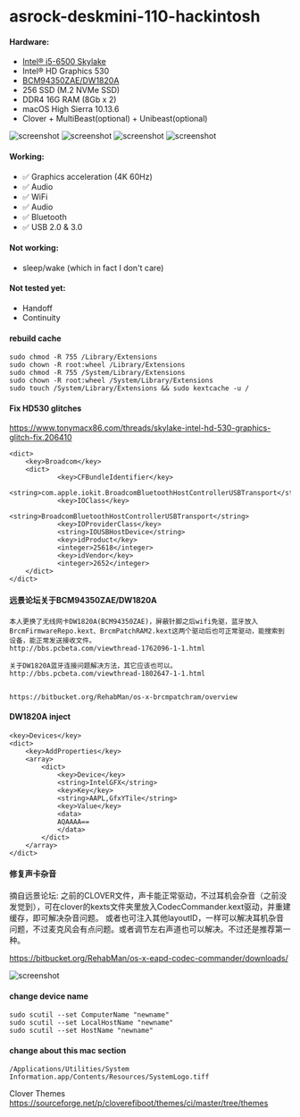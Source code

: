 # asrock-deskmini-110-hackintosh

#### Hardware:
* [Intel® i5-6500 Skylake](https://ark.intel.com/content/www/us/en/ark/products/88184/intel-core-i5-6500-processor-6m-cache-up-to-3-60-ghz.html)
* Intel® HD Graphics 530
* [BCM94350ZAE/DW1820A](https://www.tonymacx86.com/threads/bcm94350zae-dw1820a-only-802-11n-wifi-and-no-bluetooth-devices.250592/page-4)
* 256 SSD (M.2 NVMe SSD)
* DDR4 16G RAM (8Gb x 2)
* macOS High Sierra 10.13.6
* Clover + MultiBeast(optional) + Unibeast(optional)

![screenshot](https://raw.githubusercontent.com/suxiaogang/asrock-deskmini-110-hackintosh/master/desktop.jpg)
![screenshot](https://raw.githubusercontent.com/suxiaogang/asrock-deskmini-110-hackintosh/master/4k.jpg)
![screenshot](https://raw.githubusercontent.com/suxiaogang/asrock-deskmini-110-hackintosh/master/clover-theme.png)
![screenshot](https://raw.githubusercontent.com/suxiaogang/asrock-deskmini-110-hackintosh/master/remove-clover-boot.jpg)

#### Working:
* ✅ Graphics acceleration (4K 60Hz)
* ✅ Audio
* ✅ WiFi
* ✅ Audio
* ✅ Bluetooth
* ✅ USB 2.0 & 3.0

#### Not working:
* sleep/wake (which in fact I don't care)

#### Not tested yet:
* Handoff
* Continuity

#### rebuild cache
```
sudo chmod -R 755 /Library/Extensions
sudo chown -R root:wheel /Library/Extensions
sudo chmod -R 755 /System/Library/Extensions
sudo chown -R root:wheel /System/Library/Extensions
sudo touch /System/Library/Extensions && sudo kextcache -u /
```

#### Fix HD530 glitches
https://www.tonymacx86.com/threads/skylake-intel-hd-530-graphics-glitch-fix.206410
```
<dict>
    <key>Broadcom</key>
    <dict>
            <key>CFBundleIdentifier</key>
            <string>com.apple.iokit.BroadcomBluetoothHostControllerUSBTransport</string>
            <key>IOClass</key>
            <string>BroadcomBluetoothHostControllerUSBTransport</string>
            <key>IOProviderClass</key>
            <string>IOUSBHostDevice</string>
            <key>idProduct</key>
            <integer>25618</integer>
            <key>idVendor</key>
            <integer>2652</integer>
    </dict>
</dict>    
```

#### 远景论坛关于BCM94350ZAE/DW1820A
```
本人更换了无线网卡DW1820A(BCM94350ZAE)，屏蔽针脚之后wifi免驱，蓝牙放入BrcmFirmwareRepo.kext、BrcmPatchRAM2.kext这两个驱动后也可正常驱动，能搜索到设备，能正常发送接收文件。
http://bbs.pcbeta.com/viewthread-1762096-1-1.html

关于DW1820A蓝牙连接问题解决方法，其它应该也可以。
http://bbs.pcbeta.com/viewthread-1802647-1-1.html


https://bitbucket.org/RehabMan/os-x-brcmpatchram/overview
```

#### DW1820A inject
```
<key>Devices</key>
<dict>
    <key>AddProperties</key>
    <array>
        <dict>
            <key>Device</key>
            <string>IntelGFX</string>
            <key>Key</key>
            <string>AAPL,GfxYTile</string>
            <key>Value</key>
            <data>
            AQAAAA==
            </data>
        </dict>
    </array>
</dict>
```
#### 修复声卡杂音
摘自远景论坛: 之前的CLOVER文件，声卡能正常驱动，不过耳机会杂音（之前没发觉到），可在clover的kexts文件夹里放入CodecCommander.kext驱动，并重建缓存，即可解决杂音问题。
或者也可注入其他layoutID，一样可以解决耳机杂音问题，不过麦克风会有点问题。或者调节左右声道也可以解决。不过还是推荐第一种。

https://bitbucket.org/RehabMan/os-x-eapd-codec-commander/downloads/

![screenshot](https://raw.githubusercontent.com/suxiaogang/asrock-deskmini-110-hackintosh/master/audio.jpg)

#### change device name 
```
sudo scutil --set ComputerName "newname"
sudo scutil --set LocalHostName "newname"
sudo scutil --set HostName "newname"
```


#### change about this mac section
```
/Applications/Utilities/System Information.app/Contents/Resources/SystemLogo.tiff
```

Clover Themes
https://sourceforge.net/p/cloverefiboot/themes/ci/master/tree/themes
